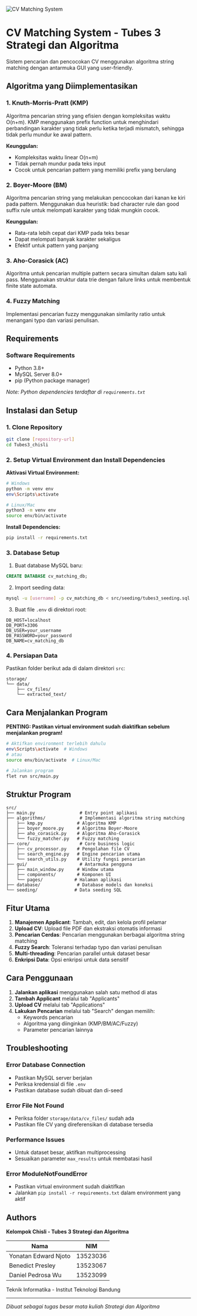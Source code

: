 ![CV Matching System](doc/app.png)

# CV Matching System - Tubes 3 Strategi dan Algoritma

Sistem pencarian dan pencocokan CV menggunakan algoritma string matching dengan antarmuka GUI yang user-friendly.

## Algoritma yang Diimplementasikan

### 1. Knuth-Morris-Pratt (KMP)

Algoritma pencarian string yang efisien dengan kompleksitas waktu O(n+m). KMP menggunakan prefix function untuk menghindari perbandingan karakter yang tidak perlu ketika terjadi mismatch, sehingga tidak perlu mundur ke awal pattern.

**Keunggulan:**

- Kompleksitas waktu linear O(n+m)
- Tidak pernah mundur pada teks input
- Cocok untuk pencarian pattern yang memiliki prefix yang berulang

### 2. Boyer-Moore (BM)

Algoritma pencarian string yang melakukan pencocokan dari kanan ke kiri pada pattern. Menggunakan dua heuristik: bad character rule dan good suffix rule untuk melompati karakter yang tidak mungkin cocok.

**Keunggulan:**

- Rata-rata lebih cepat dari KMP pada teks besar
- Dapat melompati banyak karakter sekaligus
- Efektif untuk pattern yang panjang

### 3. Aho-Corasick (AC)

Algoritma untuk pencarian multiple pattern secara simultan dalam satu kali pass. Menggunakan struktur data trie dengan failure links untuk membentuk finite state automata.

### 4. Fuzzy Matching

Implementasi pencarian fuzzy menggunakan similarity ratio untuk menangani typo dan variasi penulisan.

## Requirements

### Software Requirements

- Python 3.8+
- MySQL Server 8.0+
- pip (Python package manager)

_Note: Python dependencies terdaftar di `requirements.txt`_

## Instalasi dan Setup

### 1. Clone Repository

```bash
git clone [repository-url]
cd Tubes3_chisli
```

### 2. Setup Virtual Environment dan Install Dependencies

**Aktivasi Virtual Environment:**

```bash
# Windows
python -m venv env
env\Scripts\activate

# Linux/Mac
python3 -m venv env
source env/bin/activate
```

**Install Dependencies:**

```bash
pip install -r requirements.txt
```

### 3. Database Setup

1. Buat database MySQL baru:

```sql
CREATE DATABASE cv_matching_db;
```

2. Import seeding data:

```bash
mysql -u [username] -p cv_matching_db < src/seeding/tubes3_seeding.sql
```

3. Buat file `.env` di direktori root:

```env
DB_HOST=localhost
DB_PORT=3306
DB_USER=your_username
DB_PASSWORD=your_password
DB_NAME=cv_matching_db
```

### 4. Persiapan Data

Pastikan folder berikut ada di dalam direktori `src`:

```
storage/
└── data/
    ├── cv_files/
    └── extracted_text/
```

## Cara Menjalankan Program

**PENTING: Pastikan virtual environment sudah diaktifkan sebelum menjalankan program!**

```bash
# Aktifkan environment terlebih dahulu
env\Scripts\activate  # Windows
# atau
source env/bin/activate  # Linux/Mac

# Jalankan program
flet run src/main.py
```

## Struktur Program

```
src/
├── main.py                 # Entry point aplikasi
├── algorithms/             # Implementasi algoritma string matching
│   ├── kmp.py             # Algoritma KMP
│   ├── boyer_moore.py     # Algoritma Boyer-Moore
│   ├── aho_corasick.py    # Algoritma Aho-Corasick
│   └── fuzzy_matcher.py   # Fuzzy matching
├── core/                   # Core business logic
│   ├── cv_processor.py    # Pengolahan file CV
│   ├── search_engine.py   # Engine pencarian utama
│   └── search_utils.py    # Utility fungsi pencarian
├── gui/                    # Antarmuka pengguna
│   ├── main_window.py     # Window utama
│   ├── components/        # Komponen UI
│   └── pages/            # Halaman aplikasi
├── database/              # Database models dan koneksi
└── seeding/              # Data seeding SQL
```

## Fitur Utama

1. **Manajemen Applicant**: Tambah, edit, dan kelola profil pelamar
2. **Upload CV**: Upload file PDF dan ekstraksi otomatis informasi
3. **Pencarian Cerdas**: Pencarian menggunakan berbagai algoritma string matching
4. **Fuzzy Search**: Toleransi terhadap typo dan variasi penulisan
5. **Multi-threading**: Pencarian parallel untuk dataset besar
6. **Enkripsi Data**: Opsi enkripsi untuk data sensitif

## Cara Penggunaan

1. **Jalankan aplikasi** menggunakan salah satu method di atas
2. **Tambah Applicant** melalui tab "Applicants"
3. **Upload CV** melalui tab "Applications"
4. **Lakukan Pencarian** melalui tab "Search" dengan memilih:
   - Keywords pencarian
   - Algoritma yang diinginkan (KMP/BM/AC/Fuzzy)
   - Parameter pencarian lainnya

## Troubleshooting

### Error Database Connection

- Pastikan MySQL server berjalan
- Periksa kredensial di file `.env`
- Pastikan database sudah dibuat dan di-seed

### Error File Not Found

- Periksa folder `storage/data/cv_files/` sudah ada
- Pastikan file CV yang direferensikan di database tersedia

### Performance Issues

- Untuk dataset besar, aktifkan multiprocessing
- Sesuaikan parameter `max_results` untuk membatasi hasil

### Error ModuleNotFoundError

- Pastikan virtual environment sudah diaktifkan
- Jalankan `pip install -r requirements.txt` dalam environment yang aktif

## Authors

**Kelompok Chisli - Tubes 3 Strategi dan Algoritma**

| Nama                 | NIM      |
| -------------------- | -------- |
| Yonatan Edward Njoto | 13523036 |
| Benedict Presley     | 13523067 |
| Daniel Pedrosa Wu    | 13523099 |

Teknik Informatika - Institut Teknologi Bandung

---

_Dibuat sebagai tugas besar mata kuliah Strategi dan Algoritma_
